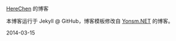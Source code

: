 [HereChen](http://herechen.github.io) 的博客

本博客运行于 Jekyll @ GitHub，博客模板修改自 [Yonsm.NET](https://github.com/Yonsm/NET) 的博客。

2014-03-15